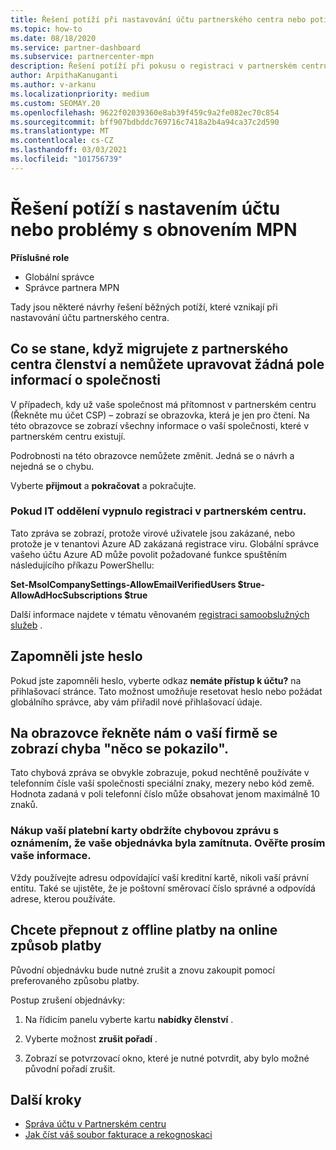 ```yaml
---
title: Řešení potíží při nastavování účtu partnerského centra nebo potížích s obnovením MPN
ms.topic: how-to
ms.date: 08/18/2020
ms.service: partner-dashboard
ms.subservice: partnercenter-mpn
description: Řešení potíží při pokusu o registraci v partnerském centru Odpoví na výzvy, které řeší způsoby platby, hesla forgetting a další.
author: ArpithaKanuganti
ms.author: v-arkanu
ms.localizationpriority: medium
ms.custom: SEOMAY.20
ms.openlocfilehash: 9622f02039360e8ab39f459c9a2fe082ec70c854
ms.sourcegitcommit: bff907bdbddc769716c7418a2b4a94ca37c2d590
ms.translationtype: MT
ms.contentlocale: cs-CZ
ms.lasthandoff: 03/03/2021
ms.locfileid: "101756739"
---
```

# <a name="troubleshoot-account-setup-or-mpn-renewal-issues"></a>Řešení potíží s nastavením účtu nebo problémy s obnovením MPN


**Příslušné role**

- Globální správce
- Správce partnera MPN 
 
Tady jsou některé návrhy řešení běžných potíží, které vznikají při nastavování účtu partnerského centra.

## <a name="what-happens-if-you-are-migrating-from-partner-membership-center-and-you-cant-edit-any-company-information-fields"></a>Co se stane, když migrujete z partnerského centra členství a nemůžete upravovat žádná pole informací o společnosti

V případech, kdy už vaše společnost má přítomnost v partnerském centru (Řekněte mu účet CSP) – zobrazí se obrazovka, která je jen pro čtení. Na této obrazovce se zobrazí všechny informace o vaší společnosti, které v partnerském centru existují.

Podrobnosti na této obrazovce nemůžete změnit. Jedná se o návrh a nejedná se o chybu.

Vyberte **přijmout** a **pokračovat** a pokračujte.


### <a name="if-the-it-department-has-turned-off-sign-up-for-partner-center"></a>Pokud IT oddělení vypnulo **registraci v partnerském centru**.

Tato zpráva se zobrazí, protože virové uživatele jsou zakázané, nebo protože je v tenantovi Azure AD zakázaná registrace viru. Globální správce vašeho účtu Azure AD může povolit požadované funkce spuštěním následujícího příkazu PowerShellu:

**Set-MsolCompanySettings-AllowEmailVerifiedUsers $true-AllowAdHocSubscriptions $true**

Další informace najdete v tématu věnovaném [registraci samoobslužných služeb](/azure/active-directory/users-groups-roles/directory-self-service-signup) .

## <a name="you-forgot-your-password"></a>Zapomněli jste heslo

Pokud jste zapomněli heslo, vyberte odkaz **nemáte přístup k účtu?** na přihlašovací stránce. Tato možnost umožňuje resetovat heslo nebo požádat globálního správce, aby vám přiřadil nové přihlašovací údaje.

## <a name="on-the-tell-us-about-your-company-screen-you-receive-a-something-went-wrong-error"></a>Na obrazovce řekněte nám o vaší firmě se zobrazí chyba "něco se pokazilo".

Tato chybová zpráva se obvykle zobrazuje, pokud nechtěně používáte v telefonním čísle vaší společnosti speciální znaky, mezery nebo kód země. Hodnota zadaná v poli telefonní číslo může obsahovat jenom maximálně 10 znaků.


### <a name="your-credit-card-purchase-is-receiving-an-error-message-stating-that-your-order-was-declined-please-verify-your-information"></a>Nákup vaší platební karty obdržíte chybovou zprávu s oznámením, že vaše objednávka byla zamítnuta. Ověřte prosím vaše informace.


Vždy používejte adresu odpovídající vaší kreditní kartě, nikoli vaší právní entitu. Také se ujistěte, že je poštovní směrovací číslo správné a odpovídá adrese, kterou používáte.

## <a name="you-want-to-switch-from-offline-payment-to-online-payment-method"></a>Chcete přepnout z offline platby na online způsob platby 

Původní objednávku bude nutné zrušit a znovu zakoupit pomocí preferovaného způsobu platby.

Postup zrušení objednávky:

1. Na řídicím panelu vyberte kartu **nabídky členství** .

2. Vyberte možnost **zrušit pořadí** .

3. Zobrazí se potvrzovací okno, které je nutné potvrdit, aby bylo možné původní pořadí zrušit.

## <a name="next-steps"></a>Další kroky

- [Správa účtu v Partnerském centru](partner-center-account-setup.md)
- [Jak číst váš soubor fakturace a rekognoskaci](read-your-bill.md)
